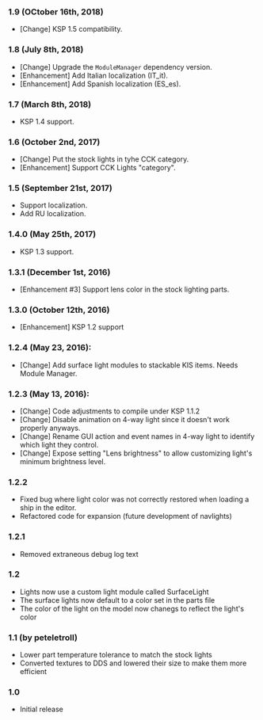 ### 1.9 (OCtober 16th, 2018)
- [Change] KSP 1.5 compatibility.

### 1.8 (July 8th, 2018)
- [Change] Upgrade the `ModuleManager` dependency version.
- [Enhancement] Add Italian localization (IT_it).
- [Enhancement] Add Spanish localization (ES_es).

### 1.7 (March 8th, 2018)
- KSP 1.4 support.

### 1.6 (October 2nd, 2017)
- [Change] Put the stock lights in tyhe CCK category.
- [Enhancement] Support CCK Lights "category".

### 1.5 (September 21st, 2017)
- Support localization.
- Add RU localization.

### 1.4.0 (May 25th, 2017)
- KSP 1.3 support.

### 1.3.1 (December 1st, 2016)
- [Enhancement #3] Support lens color in the stock lighting parts.

### 1.3.0 (October 12th, 2016)
- [Enhancement] KSP 1.2 support

### 1.2.4 (May 23, 2016):
- [Change] Add surface light modules to stackable KIS items. Needs Module Manager.

### 1.2.3 (May 13, 2016):
- [Change] Code adjustments to compile under KSP 1.1.2
- [Change] Disable animation on 4-way light since it doesn't work properly anyways.
- [Change] Rename GUI action and event names in 4-way light to identify which light they control.
- [Change] Expose setting "Lens brightness" to allow customizing light's minimum brightness level.

### 1.2.2
- Fixed bug where light color was not correctly restored when loading a ship in the editor.
- Refactored code for expansion (future development of navlights)

### 1.2.1
- Removed extraneous debug log text

### 1.2
- Lights now use a custom light module called SurfaceLight
- The surface lights now default to a color set in the parts file
- The color of the light on the model now chanegs to reflect the light's color

### 1.1 (by peteletroll)
- Lower part temperature tolerance to match the stock lights
- Converted textures to DDS and lowered their size to make them more efficient

### 1.0
- Initial release

